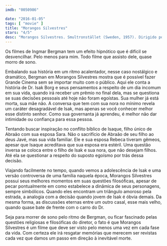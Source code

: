 ```yaml
---
imdb: "0050986"

date: "2016-01-05"
tags: [ "movie" ]
title: "Morangos Silvestres"
stars: "4/5"
desc: "Morangos Silvestres. Smultronstället (Sweden, 1957). Dirigido por Ingmar Bergman. Escrito por Ingmar Bergman. Com Victor Sjöström, Bibi Andersson, Ingrid Thulin, Gunnar Björnstrand, Jullan Kindahl, Folke Sundquist, Björn Bjelfvenstam, Naima Wifstrand, Gunnel Broström."
---
```

Os filmes de Ingmar Bergman tem um efeito hipnótico que é difícil se desvencilhar. Pelo menos para mim. Todo filme que assisto dele, quase morro de sono.

Embalando sua história em um ritmo acalentador, nesse caso nostálgico e dramático, Bergman em Morangos Silvestres mostra que é possível fazer Grande Cinema sem se importar muito com o público. Aqui ele conta a história de Dr. Isak Borg e seus pensamentos a respeito de um dia incomum em sua vida, quando irá receber um prêmio no final dela, mas se questiona se suas decisões pessoais até hoje não foram egoístas. Sua mulher já está morta, sua mãe não. A conversa que tem com sua nora no mínimo revela um caráter desagradável de Isak, mas apenas se você conhecer melhor esse distinto senhor. Como sua governanta já aprendeu, é melhor não dar intimidade ou confiança para essa pessoa.

Tentando buscar inspiração no conflito bíblico de Isaque, filho único de Abraão com sua esposa Sara. Não o sacrifício de Abraão de seu filho ao deus Javé, mas sua vida familiar. Ele e sua esposa Rebeca tiveram gêmeos, apesar que Isaque acreditava que sua esposa era estéril. Uma questão inversa se coloca entre o filho de Isak e sua nora, que não desejam filhos. Até ela se questionar a respeito do suposto egoísmo por trás dessa decisão.

Viajando facilmente no tempo, quando vemos a adolescência de Isak e uma versão controversa de uma família naquela época, Morangos Silvestres possui seus melhores momentos em suas questões filosóficas, apesar de pecar pontualmente em como estabelece a dinâmica de seus personagens, sempre simbólicos. Quando eles encontram um triângulo amoroso pela estrada, a analogia com a decisão quando jovem de Isak é óbvia demais. Da mesma forma, as discussões eternas entre um outro casal, esse mais velho, quando quase bate de frente com o carro do Dr.

Seja para morrer de sono pelo ritmo de Bergman, ou ficar fascinado pelas questões religiosas e filosóficas do diretor, o fato é que Morangos Silvestres é um filme que deve ser visto pelo menos uma vez em cada fase da vida. Com certeza ele irá resgatar memórias que merecem ser revistas cada vez que damos um passo em direção à inevitável morte.
